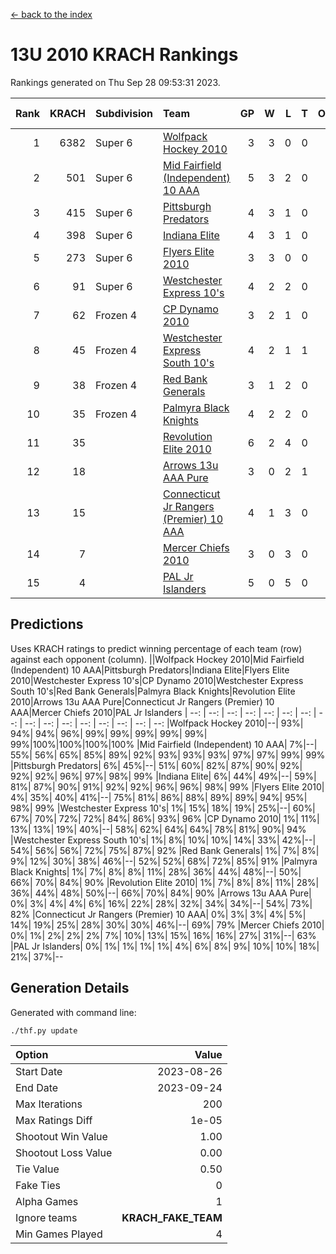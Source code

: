[<- back to the index](readme.md)
# 13U 2010 KRACH Rankings
Rankings generated on Thu Sep 28 09:53:31 2023.

Rank|KRACH|Subdivision|Team|GP|W|L|T|OTW|OTL|SoS|Exp Wins|Win Diff
---:|---:|:---|:---|---:|---:|---:|---:|---:|---:|---:|---:|---:
1|6382|Super 6|[Wolfpack Hockey 2010](https://gamesheetstats.com/seasons/3664/teams/140960/schedule)|3|3|0|0|0|0|261|3.8|-0.0
2|501|Super 6|[Mid Fairfield (Independent) 10 AAA](https://gamesheetstats.com/seasons/3664/teams/140956/schedule)|5|3|2|0|0|0|2155|3.8|-0.0
3|415|Super 6|[Pittsburgh Predators](https://gamesheetstats.com/seasons/3664/teams/140974/schedule)|4|3|1|0|0|0|174|3.9|0.0
4|398|Super 6|[Indiana Elite](https://gamesheetstats.com/seasons/3664/teams/144350/schedule)|4|3|1|0|0|0|177|3.9|0.0
5|273|Super 6|[Flyers Elite 2010](https://gamesheetstats.com/seasons/3664/teams/140963/schedule)|3|3|0|0|0|0|11|3.9|0.0
6|91|Super 6|[Westchester Express 10's](https://gamesheetstats.com/seasons/3664/teams/140967/schedule)|4|2|2|0|0|0|306|2.8|-0.0
7|62|Frozen 4|[CP Dynamo 2010](https://gamesheetstats.com/seasons/3664/teams/140968/schedule)|3|2|1|0|0|0|250|2.9|0.0
8|45|Frozen 4|[Westchester Express South 10's](https://gamesheetstats.com/seasons/3664/teams/140971/schedule)|4|2|1|1|0|0|109|3.3|-0.0
9|38|Frozen 4|[Red Bank Generals](https://gamesheetstats.com/seasons/3664/teams/140962/schedule)|3|1|2|0|0|1|262|1.9|0.0
10|35|Frozen 4|[Palmyra Black Knights](https://gamesheetstats.com/seasons/3664/teams/140973/schedule)|4|2|2|0|0|0|29|2.9|0.0
11|35||[Revolution Elite 2010](https://gamesheetstats.com/seasons/3664/teams/140975/schedule)|6|2|4|0|0|0|1042|2.9|0.0
12|18||[Arrows 13u AAA Pure](https://gamesheetstats.com/seasons/3664/teams/140965/schedule)|3|0|2|1|0|0|58|1.3|-0.0
13|15||[Connecticut Jr Rangers (Premier) 10 AAA](https://gamesheetstats.com/seasons/3664/teams/140958/schedule)|4|1|3|0|0|0|120|1.9|0.0
14|7||[Mercer Chiefs 2010](https://gamesheetstats.com/seasons/3664/teams/140964/schedule)|3|0|3|0|0|0|88|0.9|0.0
15|4||[PAL Jr Islanders](https://gamesheetstats.com/seasons/3664/teams/140969/schedule)|5|0|5|0|0|0|42|0.9|0.0

## Predictions
Uses KRACH ratings to predict winning percentage of each team (row) against each opponent (column).
||Wolfpack Hockey 2010|Mid Fairfield (Independent) 10 AAA|Pittsburgh Predators|Indiana Elite|Flyers Elite 2010|Westchester Express 10's|CP Dynamo 2010|Westchester Express South 10's|Red Bank Generals|Palmyra Black Knights|Revolution Elite 2010|Arrows 13u AAA Pure|Connecticut Jr Rangers (Premier) 10 AAA|Mercer Chiefs 2010|PAL Jr Islanders
| --: | --: | --: | --: | --: | --: | --: | --: | --: | --: | --: | --: | --: | --: | --: | --: 
|Wolfpack Hockey 2010|--| 93%| 94%| 94%| 96%| 99%| 99%| 99%| 99%| 99%| 99%|100%|100%|100%|100%
|Mid Fairfield (Independent) 10 AAA|  7%|--| 55%| 56%| 65%| 85%| 89%| 92%| 93%| 93%| 93%| 97%| 97%| 99%| 99%
|Pittsburgh Predators|  6%| 45%|--| 51%| 60%| 82%| 87%| 90%| 92%| 92%| 92%| 96%| 97%| 98%| 99%
|Indiana Elite|  6%| 44%| 49%|--| 59%| 81%| 87%| 90%| 91%| 92%| 92%| 96%| 96%| 98%| 99%
|Flyers Elite 2010|  4%| 35%| 40%| 41%|--| 75%| 81%| 86%| 88%| 89%| 89%| 94%| 95%| 98%| 99%
|Westchester Express 10's|  1%| 15%| 18%| 19%| 25%|--| 60%| 67%| 70%| 72%| 72%| 84%| 86%| 93%| 96%
|CP Dynamo 2010|  1%| 11%| 13%| 13%| 19%| 40%|--| 58%| 62%| 64%| 64%| 78%| 81%| 90%| 94%
|Westchester Express South 10's|  1%|  8%| 10%| 10%| 14%| 33%| 42%|--| 54%| 56%| 56%| 72%| 75%| 87%| 92%
|Red Bank Generals|  1%|  7%|  8%|  9%| 12%| 30%| 38%| 46%|--| 52%| 52%| 68%| 72%| 85%| 91%
|Palmyra Black Knights|  1%|  7%|  8%|  8%| 11%| 28%| 36%| 44%| 48%|--| 50%| 66%| 70%| 84%| 90%
|Revolution Elite 2010|  1%|  7%|  8%|  8%| 11%| 28%| 36%| 44%| 48%| 50%|--| 66%| 70%| 84%| 90%
|Arrows 13u AAA Pure|  0%|  3%|  4%|  4%|  6%| 16%| 22%| 28%| 32%| 34%| 34%|--| 54%| 73%| 82%
|Connecticut Jr Rangers (Premier) 10 AAA|  0%|  3%|  3%|  4%|  5%| 14%| 19%| 25%| 28%| 30%| 30%| 46%|--| 69%| 79%
|Mercer Chiefs 2010|  0%|  1%|  2%|  2%|  2%|  7%| 10%| 13%| 15%| 16%| 16%| 27%| 31%|--| 63%
|PAL Jr Islanders|  0%|  1%|  1%|  1%|  1%|  4%|  6%|  8%|  9%| 10%| 10%| 18%| 21%| 37%|--

## Generation Details

Generated with command line:
```
./thf.py update
```

| Option | Value |
| :----- | ----: |
| Start Date | 2023-08-26 |
| End Date | 2023-09-24 |
| Max Iterations | 200 |
| Max Ratings Diff | 1e-05 |
| Shootout Win Value | 1.00 |
| Shootout Loss Value | 0.00 |
| Tie Value | 0.50 |
| Fake Ties | 0 |
| Alpha Games | 1 |
| Ignore teams | __KRACH_FAKE_TEAM__ |
| Min Games Played | 4 |

